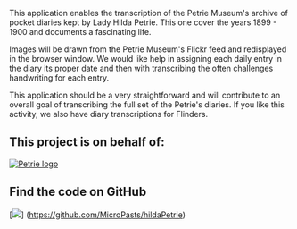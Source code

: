 This application enables the transcription of the Petrie Museum's archive of pocket diaries kept by Lady Hilda Petrie. 
This one cover the years 1899 - 1900 and documents a fascinating life.


Images will be drawn from the Petrie Museum's Flickr feed and redisplayed in the browser window. We would like help in 
assigning each daily entry in the diary its proper date and then with transcribing the often challenges handwriting for 
each entry.

This application should be a very straightforward and will contribute to an overall goal of transcribing the full set of 
 the Petrie's diaries. If you like this activity, we also have diary transcriptions for Flinders.

## This project is on behalf of:

[![Petrie logo](http://micropasts-other.s3.amazonaws.com/other/Petrie-Logo.png)](http://www.ucl.ac.uk/museums/petrie)

## Find the code on GitHub

[![](http://micropasts-other.s3.amazonaws.com/other/github_logo.png)]
(https://github.com/MicroPasts/hildaPetrie)
